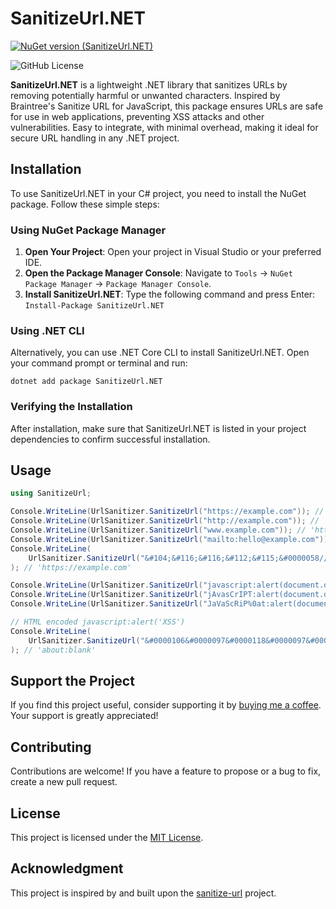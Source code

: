 # SanitizeUrl.NET

[![NuGet version (SanitizeUrl.NET)](https://img.shields.io/nuget/v/SanitizeUrl.NET)](https://www.nuget.org/packages/SanitizeUrl.NET/)

![GitHub License](https://img.shields.io/github/license/aglasencnik/SanitizeUrl.NET)

**SanitizeUrl.NET** is a lightweight .NET library that sanitizes URLs by removing potentially harmful or unwanted characters. Inspired by Braintree's Sanitize URL for JavaScript, this package ensures URLs are safe for use in web applications, preventing XSS attacks and other vulnerabilities. Easy to integrate, with minimal overhead, making it ideal for secure URL handling in any .NET project.

## Installation

To use SanitizeUrl.NET in your C# project, you need to install the NuGet package. Follow these simple steps:

### Using NuGet Package Manager

1. **Open Your Project**: Open your project in Visual Studio or your preferred IDE.
2. **Open the Package Manager Console**: Navigate to `Tools` -> `NuGet Package Manager` -> `Package Manager Console`.
3. **Install SanitizeUrl.NET**: Type the following command and press Enter:
   `Install-Package SanitizeUrl.NET`

### Using .NET CLI

Alternatively, you can use .NET Core CLI to install SanitizeUrl.NET. Open your command prompt or terminal and run:

`dotnet add package SanitizeUrl.NET`

### Verifying the Installation

After installation, make sure that SanitizeUrl.NET is listed in your project dependencies to confirm successful installation.

## Usage

```csharp
using SanitizeUrl;

Console.WriteLine(UrlSanitizer.SanitizeUrl("https://example.com")); // 'https://example.com'
Console.WriteLine(UrlSanitizer.SanitizeUrl("http://example.com")); // 'http://example.com'
Console.WriteLine(UrlSanitizer.SanitizeUrl("www.example.com")); // 'http://www.example.com'
Console.WriteLine(UrlSanitizer.SanitizeUrl("mailto:hello@example.com")); // 'mailto:hello@example.com'
Console.WriteLine(
    UrlSanitizer.SanitizeUrl("&#104;&#116;&#116;&#112;&#115;&#0000058//&#101;&#120;&#97;&#109;&#112;&#108;&#101;&#46;&#99;&#111;&#109;") 
); // 'https://example.com'

Console.WriteLine(UrlSanitizer.SanitizeUrl("javascript:alert(document.domain)")); // 'about:blank'
Console.WriteLine(UrlSanitizer.SanitizeUrl("jAvasCrIPT:alert(document.domain)")); // 'about:blank'
Console.WriteLine(UrlSanitizer.SanitizeUrl("JaVaScRiP%0at:alert(document.domain)")); // 'about:blank'

// HTML encoded javascript:alert('XSS')
Console.WriteLine(
    UrlSanitizer.SanitizeUrl("&#0000106&#0000097&#0000118&#0000097&#0000115&#0000099&#0000114&#0000105&#0000112&#0000116&#0000058&#0000097&#0000108&#0000101&#0000114&#0000116&#0000040&#0000039&#0000088&#0000083&#0000083&#0000039&#0000041")
); // 'about:blank'
```

## Support the Project

If you find this project useful, consider supporting it by [buying me a coffee](https://www.buymeacoffee.com/aglasencnik). Your support is greatly appreciated!

## Contributing

Contributions are welcome! If you have a feature to propose or a bug to fix, create a new pull request.

## License

This project is licensed under the [MIT License](https://github.com/aglasencnik/SanitizeUrl.NET/blob/main/LICENSE).

## Acknowledgment

This project is inspired by and built upon the [sanitize-url](https://github.com/braintree/sanitize-url) project.
